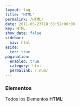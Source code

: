 ```yaml
---
layout: tag
title: "HTML"
permalink: /HTML/
date: 2011-06-23T18:38:52+00:00
key: HTML
show_date: false
sidebar:
  nav: html
aside:
  toc: true
pagination: 
  enabled: true
  category: html
  permalink: /:num/    
---
```


<h3>Elementos</h3>
Todos los Elementos <strong>HTML</strong>:
